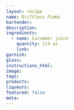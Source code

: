 ```yaml
---
layout: recipe
name: Driftless Pimms
bartender:
description:
ingredients:
  - name: Cucumber juice
    quantity: 1/4 oz
    link:
garnish:
glass:
instructions_html:
image:
tags:
products:
liqueurs:
featured: false
meta:
---
```


